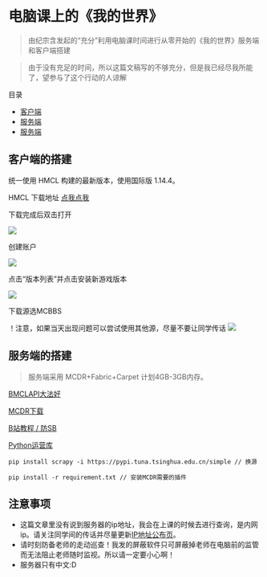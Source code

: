 # 电脑课上的《我的世界》

>由纪宗含发起的“充分”利用电脑课时间进行从零开始的《我的世界》服务端和客户端搭建

>由于没有充足的时间，所以这篇文稿写的不够充分，但是我已经尽我所能了，望参与了这个行动的人谅解

目录
- [客户端](#客户端的搭建)
- [服务端](#服务端的搭建)
- [服务端](#注意事项)

## 客户端的搭建

统一使用 HMCL 构建的最新版本，使用国际版 1.14.4。

HMCL 下载地址 [点我点我](./files/HMCL.jar)

下载完成后双击打开

![](https://cdn.jsdelivr.net/gh/Nofated095/computer-class-mc@master/assets/client/step1.png)

创建账户

![](https://cdn.jsdelivr.net/gh/Nofated095/computer-class-mc@master/assets/client/step2.png)

点击“版本列表”并点击安装新游戏版本

![](https://cdn.jsdelivr.net/gh/Nofated095/computer-class-mc@master/assets/client/step3.png)

下载源选MCBBS

！注意，如果当天出现问题可以尝试使用其他源，尽量不要让同学传话
![](https://cdn.jsdelivr.net/gh/Nofated095/computer-class-mc@master/assets/client/step4.jpg)


## 服务端的搭建

>服务端采用 MCDR+Fabric+Carpet 计划4GB-3GB内存。

[BMCLAPI大法好](https://bmclapidoc.bangbang93.com/)

[MCDR下载](https://github.com/Fallen-Breath/MCDReforged/releases)

[B站教程 / 防SB](https://www.bilibili.com/video/BV1ye411x7Vb)

[Python运营库](./files/python-3.8.5-amd64.exe)



    pip install scrapy -i https://pypi.tuna.tsinghua.edu.cn/simple // 换源

    pip install -r requirement.txt // 安装MCDR需要的插件

## 注意事项

- 这篇文章里没有说到服务器的ip地址，我会在上课的时候去进行查询，是内网ip。请关注同学间的传话并尽量更新[IP地址公布页](./ip.md)。
- 请时刻防备老师的走动巡查！我发的屏蔽软件只可屏蔽掉老师在电脑前的监管而无法阻止老师随时监视。所以请一定要小心啊！
- 服务器只有中文:D